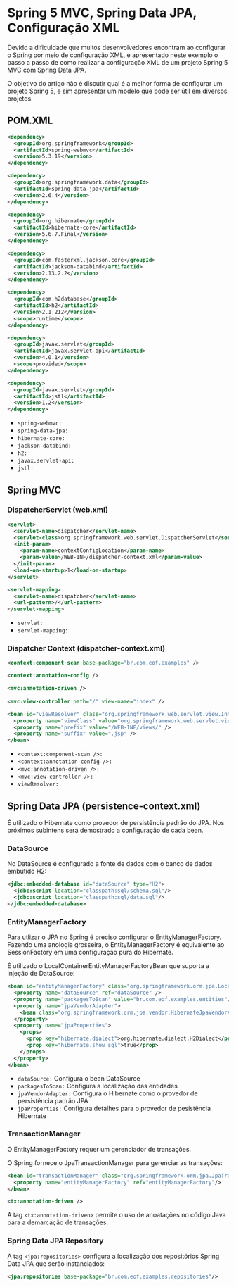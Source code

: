 # Spring 5 MVC, Spring Data JPA, Configuração XML

Devido a dificuldade que muitos desenvolvedores encontram ao configurar o Spring por meio de configuração XML, é apresentado neste exemplo o passo a passo de como realizar a configuração XML de um projeto Spring 5 MVC com Spring Data JPA.

O objetivo do artigo não é discutir qual é a melhor forma de configurar um projeto Spring 5, e sim apresentar um modelo que pode ser útil em diversos projetos.

## POM.XML

```XML
<dependency>
  <groupId>org.springframework</groupId>
  <artifactId>spring-webmvc</artifactId>
  <version>5.3.19</version>
</dependency>

<dependency>
  <groupId>org.springframework.data</groupId>
  <artifactId>spring-data-jpa</artifactId>
  <version>2.6.4</version>
</dependency>

<dependency>
  <groupId>org.hibernate</groupId>
  <artifactId>hibernate-core</artifactId>
  <version>5.6.7.Final</version>
</dependency>

<dependency>
  <groupId>com.fasterxml.jackson.core</groupId>
  <artifactId>jackson-databind</artifactId>
  <version>2.13.2.2</version>
</dependency>

<dependency>
  <groupId>com.h2database</groupId>
  <artifactId>h2</artifactId>
  <version>2.1.212</version>
  <scope>runtime</scope>
</dependency>

<dependency>
  <groupId>javax.servlet</groupId>
  <artifactId>javax.servlet-api</artifactId>
  <version>4.0.1</version>
  <scope>provided</scope>
</dependency>

<dependency>
  <groupId>javax.servlet</groupId>
  <artifactId>jstl</artifactId>
  <version>1.2</version>
</dependency>
```

* `spring-webmvc:` 
* `spring-data-jpa:` 
* `hibernate-core:`
* `jackson-databind:` 
* `h2:`
* `javax.servlet-api:`
* `jstl:`

## Spring MVC

### DispatcherServlet (web.xml)

```XML
<servlet>
  <servlet-name>dispatcher</servlet-name>
  <servlet-class>org.springframework.web.servlet.DispatcherServlet</servlet-class>
  <init-param>
    <param-name>contextConfigLocation</param-name>
    <param-value>/WEB-INF/dispatcher-context.xml</param-value>
  </init-param>
  <load-on-startup>1</load-on-startup>
</servlet>

<servlet-mapping>
  <servlet-name>dispatcher</servlet-name>
  <url-pattern>/</url-pattern>
</servlet-mapping>
```
* `servlet:`
* `servlet-mapping:`


### Dispatcher Context (dispatcher-context.xml)

```XML
<context:component-scan base-package="br.com.eof.examples" />	

<context:annotation-config />

<mvc:annotation-driven />
	
<mvc:view-controller path="/" view-name="index" />

<bean id="viewResolver" class="org.springframework.web.servlet.view.InternalResourceViewResolver">
  <property name="viewClass" value="org.springframework.web.servlet.view.JstlView" />
  <property name="prefix" value="/WEB-INF/views/" />
  <property name="suffix" value=".jsp" />
</bean>
```

* `<context:component-scan />:` 
* `<context:annotation-config />:` 
* `<mvc:annotation-driven />:`
* `<mvc:view-controller />:` 
* `viewResolver:`

## Spring Data JPA (persistence-context.xml)

É utilizado o Hibernate como provedor de persistência padrão do JPA. Nos próximos subintens será demostrado a configuração de cada bean.

### DataSource

No DataSource é configurado a fonte de dados com o banco de dados embutido H2: 

```XML
<jdbc:embedded-database id="dataSource" type="H2">
  <jdbc:script location="classpath:sql/schema.sql"/>
  <jdbc:script location="classpath:sql/data.sql"/>
</jdbc:embedded-database>
```

### EntityManagerFactory

Para utlizar o JPA no Spring é preciso configurar o EntityManagerFactory. Fazendo uma anologia grosseira, o EntityManagerFactory é equivalente ao SessionFactory em uma configuração pura do Hibernate.

É utilizado o LocalContainerEntityManagerFactoryBean que suporta a injeção de DataSource:

```XML
<bean id="entityManagerFactory" class="org.springframework.orm.jpa.LocalContainerEntityManagerFactoryBean">
  <property name="dataSource" ref="dataSource" />
  <property name="packagesToScan" value="br.com.eof.examples.entities"/>
  <property name="jpaVendorAdapter">
    <bean class="org.springframework.orm.jpa.vendor.HibernateJpaVendorAdapter"/>
  </property>
  <property name="jpaProperties">
    <props>
      <prop key="hibernate.dialect">org.hibernate.dialect.H2Dialect</prop> 
      <prop key="hibernate.show_sql">true</prop>
    </props>
  </property>
</bean>
```
* `dataSource:` Configura o bean DataSource
* `packagesToScan:` Configura a localização das entidades 
* `jpaVendorAdapter:` Configura o Hibernate como o provedor de persistência padrão JPA
* `jpaProperties:` Configura detalhes para o provedor de pesistência Hibernate

### TransactionManager

O EntityManagerFactory requer um gerenciador de transações.

O Spring fornece o JpaTransactionManager para gerenciar as transações:

```XML
<bean id="transactionManager" class="org.springframework.orm.jpa.JpaTransactionManager">
  <property name="entityManagerFactory" ref="entityManagerFactory"/>
</bean>

<tx:annotation-driven />
```
A tag `<tx:annotation-driven>` permite o uso de anoatações no código Java para  a demarcação de transações.

### Spring Data JPA Repository

A tag `<jpa:repositories>` configura a localização dos repositórios Spring Data JPA que serão instanciados:

```XML
<jpa:repositories base-package="br.com.eof.examples.repositories"/>
```
